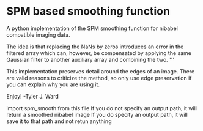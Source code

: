 # SPM based smoothing function

A python implementation of the SPM smoothing function for nibabel compatible imaging data. 

The idea is that replacing the NaNs by zeros introduces an error in the filtered array which can, however, be compensated by applying the same Gaussian filter to another auxiliary array and combining the two. '''

This implementation preserves detail around the edges of an image. There are valid reasons to criticize the method, so only use edge preservation if you can explain why you are using it. 

Enjoy!
-Tyler J. Ward

import spm_smooth from this file
If you do not specify an output path, it will return a smoothed nibabel image
If you do specity an output path, it will save it to that path and not retun anything

